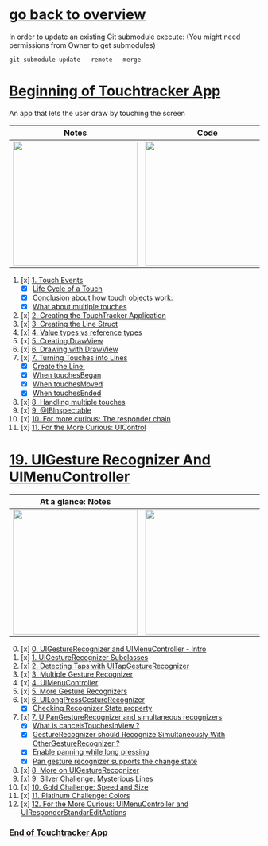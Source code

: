 # [go back to overview](https://github.com/c4arl0s#ios-apps-using-swiftuikit)

In order to update an existing Git submodule execute: (You might need permissions from Owner to get submodules)

```console
git submodule update --remote --merge
```

# [Beginning of Touchtracker App](https://github.com/c4arl0s/18TouchEventsAndUIResponder#18-touch-events-and-uiresponder---content)

An app that lets the user draw by touching the screen

| Notes                                                                                                                         | Code                                                                                                                          | Diagrams                                                                                                                      | xcodeproj                                                                                                                     |
|-------------------------------------------------------------------------------------------------------------------------------|-------------------------------------------------------------------------------------------------------------------------------|-------------------------------------------------------------------------------------------------------------------------------|-------------------------------------------------------------------------------------------------------------------------------|
| <img src="https://user-images.githubusercontent.com/24994818/124359838-4c12d700-dbec-11eb-9186-2f50b586230c.png" width="250"> | <img src="https://user-images.githubusercontent.com/24994818/124359793-1a9a0b80-dbec-11eb-951d-54d87dfef74d.png" width="250"> | <img src="https://user-images.githubusercontent.com/24994818/124359917-9431f980-dbec-11eb-81c9-2d30f6857158.jpg" width="250"> | <img src="https://user-images.githubusercontent.com/24994818/124359956-bdeb2080-dbec-11eb-8a08-5ece008c8e0e.gif" width="250"> |

1. [x] [1. Touch Events](https://github.com/c4arl0s/18TouchEventsAndUIResponder#1-touch-events)
    - [x] [Life Cycle of a Touch](https://github.com/c4arl0s/18TouchEventsAndUIResponder#life-cycle-of-a-touch)
    - [x] [Conclusion about how touch objects work:](https://github.com/c4arl0s/18TouchEventsAndUIResponder#conclusion-about-how-touch-objects-work)
    - [x] [What about multiple touches](https://github.com/c4arl0s/18TouchEventsAndUIResponder#what-about-multiple-touches-)
2. [x] [2. Creating the TouchTracker Application](https://github.com/c4arl0s/18TouchEventsAndUIResponder#2-creating-the-touchtracker-application)
3. [x] [3. Creating the Line Struct](https://github.com/c4arl0s/18TouchEventsAndUIResponder#3-creating-the-line-struct)
4. [x] [4. Value types vs reference types](https://github.com/c4arl0s/18TouchEventsAndUIResponder#4-value-types-vs-reference-types)
5. [x] [5. Creating DrawView](https://github.com/c4arl0s/18TouchEventsAndUIResponder#5-creating-drawview)
6. [x] [6. Drawing with DrawView](https://github.com/c4arl0s/18TouchEventsAndUIResponder#6-drawing-with-drawview)
7. [x] [7. Turning Touches into Lines](https://github.com/c4arl0s/18TouchEventsAndUIResponder#7-turning-touches-into-lines)
    - [x] [Create the Line:](https://github.com/c4arl0s/18TouchEventsAndUIResponder#create-the-line)
    - [x] [When touchesBegan](https://github.com/c4arl0s/18TouchEventsAndUIResponder#when-touchesbegan)
    - [x] [When touchesMoved](https://github.com/c4arl0s/18TouchEventsAndUIResponder#when-touchesmoved)
    - [x] [When touchesEnded](https://github.com/c4arl0s/18TouchEventsAndUIResponder#when-touchesended)
8. [x] [8. Handling multiple touches](https://github.com/c4arl0s/18TouchEventsAndUIResponder#8-handling-multiple-touches)
9. [x] [9. @IBInspectable](https://github.com/c4arl0s/18TouchEventsAndUIResponder#9-ibinspectable)
10. [x] [10. For more curious: The responder chain](https://github.com/c4arl0s/18TouchEventsAndUIResponder#10-for-more-curious-the-responder-chain)
11. [x] [11. For the More Curious: UIControl](https://github.com/c4arl0s/18TouchEventsAndUIResponder#11-for-the-more-curious-uicontrol)

# [19. UIGesture Recognizer And UIMenuController](https://github.com/c4arl0s/19UIGestureRecognizerAndUIMenuController#19-uigesture-recognizer-and-uimenucontroller)

| At a glance: Notes                                                                                                           |                                                                                                                              |                                                                                                                              |                                                                                                                              |
|------------------------------------------------------------------------------------------------------------------------------|------------------------------------------------------------------------------------------------------------------------------|------------------------------------------------------------------------------------------------------------------------------|------------------------------------------------------------------------------------------------------------------------------|
| <img src="https://user-images.githubusercontent.com/24994818/79251698-1c8c7900-7e46-11ea-8c23-d914a6a01db1.PNG" width="250"> | <img src="https://user-images.githubusercontent.com/24994818/79261331-48fbc180-7e55-11ea-9e5c-12d90c09bac5.gif" width="250"> | <img src="https://user-images.githubusercontent.com/24994818/91628015-55eefc80-e981-11ea-91e5-2891a1475378.gif" width="250"> | <img src="https://user-images.githubusercontent.com/24994818/91629046-f564bd00-e98a-11ea-9cfe-24fd1b7addf7.gif" width="250"> |

0. [x] [0. UIGestureRecognizer and UIMenuController - Intro](https://github.com/c4arl0s/19UIGestureRecognizerAndUIMenuController#19-uigesture-recognizer-and-uimenucontroller)
1. [x] [1. UIGestureRecognizer Subclasses](https://github.com/c4arl0s/19UIGestureRecognizerAndUIMenuController#1-uigesturerecognizer-subclasses)
2. [x] [2. Detecting Taps with UITapGestureRecognizer](https://github.com/c4arl0s/19UIGestureRecognizerAndUIMenuController#2-detecting-taps-with-uitapgesturerecognizer)
3. [x] [3. Multiple Gesture Recognizer](https://github.com/c4arl0s/19UIGestureRecognizerAndUIMenuController#3-multiple-gesture-recognizer)
4. [x] [4. UIMenuController](https://github.com/c4arl0s/19UIGestureRecognizerAndUIMenuController#4-uimenucontroller)
5. [x] [5. More Gesture Recognizers](https://github.com/c4arl0s/19UIGestureRecognizerAndUIMenuController#5-more-gesture-recognizers)
6. [x] [6. UILongPressGestureRecognizer](https://github.com/c4arl0s/19UIGestureRecognizerAndUIMenuController#6-uilongpressgesturerecognizer)
   - [x] [Checking Recognizer State property](https://github.com/c4arl0s/19UIGestureRecognizerAndUIMenuController#checking-recognizer-state-property)
7. [x] [7. UIPanGestureRecognizer and simultaneous recognizers](https://github.com/c4arl0s/19UIGestureRecognizerAndUIMenuController#7-uipangesturerecognizer-and-simultaneous-recognizers)
   - [x] [What is cancelsTouchesInView ?](https://github.com/c4arl0s/19UIGestureRecognizerAndUIMenuController#what-is-cancelstouchesinview-)
   - [x] [GestureRecognizer should Recognize Simultaneously With OtherGestureRecognizer ?](https://github.com/c4arl0s/19UIGestureRecognizerAndUIMenuController#gesturerecognizer-should-recognize-simultaneously-with-othergesturerecognizer-)
   - [x] [Enable panning while long pressing](https://github.com/c4arl0s/19UIGestureRecognizerAndUIMenuController#enable-panning-while-long-pressing)
   - [x] [Pan gesture recognizer supports the change state](https://github.com/c4arl0s/19UIGestureRecognizerAndUIMenuController#pan-gesture-recognizer-supports-the-change-state)
8. [x] [8. More on UIGestureRecognizer](https://github.com/c4arl0s/19UIGestureRecognizerAndUIMenuController#8-more-on-uigesturerecognizer)
9. [x] [9. Silver Challenge: Mysterious Lines](https://github.com/c4arl0s/19UIGestureRecognizerAndUIMenuController#9-silver-challenge-mysterious-lines)
10. [x] [10. Gold Challenge: Speed and Size](https://github.com/c4arl0s/19UIGestureRecognizerAndUIMenuController#10-gold-challenge-speed-and-size)
11. [x] [11. Platinum Challenge: Colors](https://github.com/c4arl0s/19UIGestureRecognizerAndUIMenuController#11-platinum-challenge-colors)
12. [x] [12. For the More Curious: UIMenuController and UIResponderStandarEditActions](https://github.com/c4arl0s/19UIGestureRecognizerAndUIMenuController#12-for-the-more-curious-uimenucontroller-and-uiresponderstandareditactions)

### [End of Touchtracker App](https://github.com/c4arl0s/19UIGestureRecognizerAndUIMenuController#9-silver-challenge-mysterious-lines)
